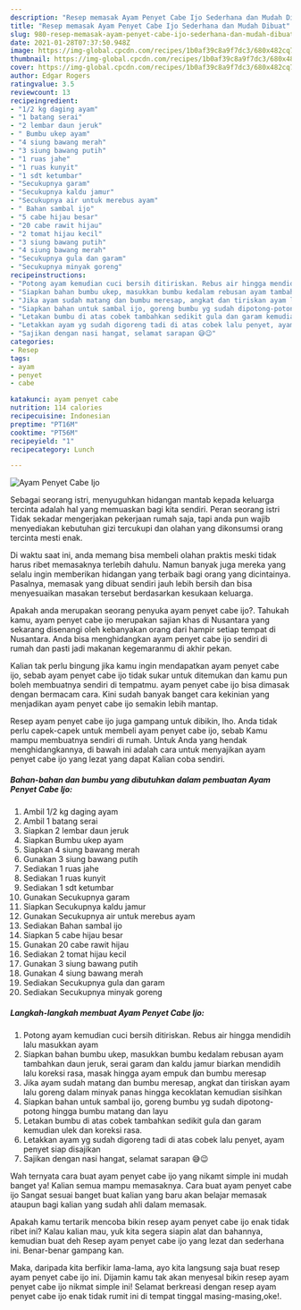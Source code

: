 ```yaml
---
description: "Resep memasak Ayam Penyet Cabe Ijo Sederhana dan Mudah Dibuat"
title: "Resep memasak Ayam Penyet Cabe Ijo Sederhana dan Mudah Dibuat"
slug: 980-resep-memasak-ayam-penyet-cabe-ijo-sederhana-dan-mudah-dibuat
date: 2021-01-28T07:37:50.948Z
image: https://img-global.cpcdn.com/recipes/1b0af39c8a9f7dc3/680x482cq70/ayam-penyet-cabe-ijo-foto-resep-utama.jpg
thumbnail: https://img-global.cpcdn.com/recipes/1b0af39c8a9f7dc3/680x482cq70/ayam-penyet-cabe-ijo-foto-resep-utama.jpg
cover: https://img-global.cpcdn.com/recipes/1b0af39c8a9f7dc3/680x482cq70/ayam-penyet-cabe-ijo-foto-resep-utama.jpg
author: Edgar Rogers
ratingvalue: 3.5
reviewcount: 13
recipeingredient:
- "1/2 kg daging ayam"
- "1 batang serai"
- "2 lembar daun jeruk"
- " Bumbu ukep ayam"
- "4 siung bawang merah"
- "3 siung bawang putih"
- "1 ruas jahe"
- "1 ruas kunyit"
- "1 sdt ketumbar"
- "Secukupnya garam"
- "Secukupnya kaldu jamur"
- "Secukupnya air untuk merebus ayam"
- " Bahan sambal ijo"
- "5 cabe hijau besar"
- "20 cabe rawit hijau"
- "2 tomat hijau kecil"
- "3 siung bawang putih"
- "4 siung bawang merah"
- "Secukupnya gula dan garam"
- "Secukupnya minyak goreng"
recipeinstructions:
- "Potong ayam kemudian cuci bersih ditiriskan. Rebus air hingga mendidih lalu masukkan ayam"
- "Siapkan bahan bumbu ukep, masukkan bumbu kedalam rebusan ayam tambahkan daun jeruk, serai garam dan kaldu jamur biarkan mendidih lalu koreksi rasa, masak hingga ayam empuk dan bumbu meresap"
- "Jika ayam sudah matang dan bumbu meresap, angkat dan tiriskan ayam lalu goreng dalam minyak panas hingga kecoklatan kemudian sisihkan"
- "Siapkan bahan untuk sambal ijo, goreng bumbu yg sudah dipotong-potong hingga bumbu matang dan layu"
- "Letakan bumbu di atas cobek tambahkan sedikit gula dan garam kemudian ulek dan koreksi rasa."
- "Letakkan ayam yg sudah digoreng tadi di atas cobek lalu penyet, ayam penyet siap disajikan"
- "Sajikan dengan nasi hangat, selamat sarapan 😅😉"
categories:
- Resep
tags:
- ayam
- penyet
- cabe

katakunci: ayam penyet cabe 
nutrition: 114 calories
recipecuisine: Indonesian
preptime: "PT16M"
cooktime: "PT56M"
recipeyield: "1"
recipecategory: Lunch

---
```



![Ayam Penyet Cabe Ijo](https://img-global.cpcdn.com/recipes/1b0af39c8a9f7dc3/680x482cq70/ayam-penyet-cabe-ijo-foto-resep-utama.jpg)

Sebagai seorang istri, menyuguhkan hidangan mantab kepada keluarga tercinta adalah hal yang memuaskan bagi kita sendiri. Peran seorang istri Tidak sekadar mengerjakan pekerjaan rumah saja, tapi anda pun wajib menyediakan kebutuhan gizi tercukupi dan olahan yang dikonsumsi orang tercinta mesti enak.

Di waktu  saat ini, anda memang bisa membeli olahan praktis meski tidak harus ribet memasaknya terlebih dahulu. Namun banyak juga mereka yang selalu ingin memberikan hidangan yang terbaik bagi orang yang dicintainya. Pasalnya, memasak yang dibuat sendiri jauh lebih bersih dan bisa menyesuaikan masakan tersebut berdasarkan kesukaan keluarga. 



Apakah anda merupakan seorang penyuka ayam penyet cabe ijo?. Tahukah kamu, ayam penyet cabe ijo merupakan sajian khas di Nusantara yang sekarang disenangi oleh kebanyakan orang dari hampir setiap tempat di Nusantara. Anda bisa menghidangkan ayam penyet cabe ijo sendiri di rumah dan pasti jadi makanan kegemaranmu di akhir pekan.

Kalian tak perlu bingung jika kamu ingin mendapatkan ayam penyet cabe ijo, sebab ayam penyet cabe ijo tidak sukar untuk ditemukan dan kamu pun boleh membuatnya sendiri di tempatmu. ayam penyet cabe ijo bisa dimasak dengan bermacam cara. Kini sudah banyak banget cara kekinian yang menjadikan ayam penyet cabe ijo semakin lebih mantap.

Resep ayam penyet cabe ijo juga gampang untuk dibikin, lho. Anda tidak perlu capek-capek untuk membeli ayam penyet cabe ijo, sebab Kamu mampu membuatnya sendiri di rumah. Untuk Anda yang hendak menghidangkannya, di bawah ini adalah cara untuk menyajikan ayam penyet cabe ijo yang lezat yang dapat Kalian coba sendiri.

<!--inarticleads1-->

##### Bahan-bahan dan bumbu yang dibutuhkan dalam pembuatan Ayam Penyet Cabe Ijo:

1. Ambil 1/2 kg daging ayam
1. Ambil 1 batang serai
1. Siapkan 2 lembar daun jeruk
1. Siapkan  Bumbu ukep ayam
1. Siapkan 4 siung bawang merah
1. Gunakan 3 siung bawang putih
1. Sediakan 1 ruas jahe
1. Sediakan 1 ruas kunyit
1. Sediakan 1 sdt ketumbar
1. Gunakan Secukupnya garam
1. Siapkan Secukupnya kaldu jamur
1. Gunakan Secukupnya air untuk merebus ayam
1. Sediakan  Bahan sambal ijo
1. Siapkan 5 cabe hijau besar
1. Gunakan 20 cabe rawit hijau
1. Sediakan 2 tomat hijau kecil
1. Gunakan 3 siung bawang putih
1. Gunakan 4 siung bawang merah
1. Sediakan Secukupnya gula dan garam
1. Sediakan Secukupnya minyak goreng




<!--inarticleads2-->

##### Langkah-langkah membuat Ayam Penyet Cabe Ijo:

1. Potong ayam kemudian cuci bersih ditiriskan. Rebus air hingga mendidih lalu masukkan ayam
1. Siapkan bahan bumbu ukep, masukkan bumbu kedalam rebusan ayam tambahkan daun jeruk, serai garam dan kaldu jamur biarkan mendidih lalu koreksi rasa, masak hingga ayam empuk dan bumbu meresap
1. Jika ayam sudah matang dan bumbu meresap, angkat dan tiriskan ayam lalu goreng dalam minyak panas hingga kecoklatan kemudian sisihkan
1. Siapkan bahan untuk sambal ijo, goreng bumbu yg sudah dipotong-potong hingga bumbu matang dan layu
1. Letakan bumbu di atas cobek tambahkan sedikit gula dan garam kemudian ulek dan koreksi rasa.
1. Letakkan ayam yg sudah digoreng tadi di atas cobek lalu penyet, ayam penyet siap disajikan
1. Sajikan dengan nasi hangat, selamat sarapan 😅😉




Wah ternyata cara buat ayam penyet cabe ijo yang nikamt simple ini mudah banget ya! Kalian semua mampu memasaknya. Cara buat ayam penyet cabe ijo Sangat sesuai banget buat kalian yang baru akan belajar memasak ataupun bagi kalian yang sudah ahli dalam memasak.

Apakah kamu tertarik mencoba bikin resep ayam penyet cabe ijo enak tidak ribet ini? Kalau kalian mau, yuk kita segera siapin alat dan bahannya, kemudian buat deh Resep ayam penyet cabe ijo yang lezat dan sederhana ini. Benar-benar gampang kan. 

Maka, daripada kita berfikir lama-lama, ayo kita langsung saja buat resep ayam penyet cabe ijo ini. Dijamin kamu tak akan menyesal bikin resep ayam penyet cabe ijo nikmat simple ini! Selamat berkreasi dengan resep ayam penyet cabe ijo enak tidak rumit ini di tempat tinggal masing-masing,oke!.

